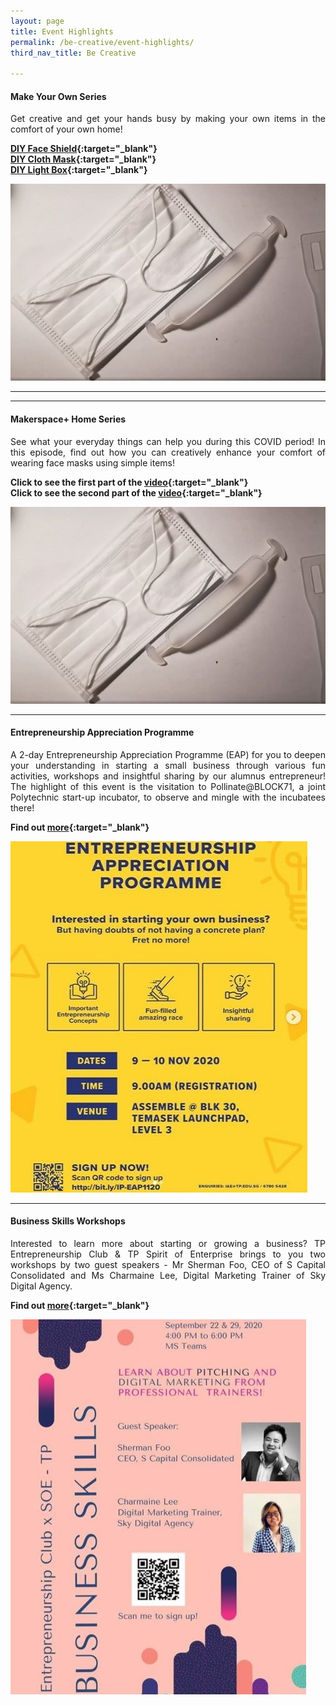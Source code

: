 ```yaml
---
layout: page
title: Event Highlights
permalink: /be-creative/event-highlights/
third_nav_title: Be Creative

---
```

#### Make Your Own Series ####
<div style="text-align: justify">
    <p>
Get creative and get your hands busy by making your own items in the comfort of your own home!
    </p>
</div>

**[DIY Face Shield](https://www.facebook.com/tp.innovation.entrepreneurship/videos/658346008393190/){:target="_blank"}**<br>
**[DIY Cloth Mask](https://www.facebook.com/tp.innovation.entrepreneurship/videos/327069655053683/){:target="_blank"}**<br>
**[DIY Light Box](https://www.facebook.com/tp.innovation.entrepreneurship/videos/763892361119090){:target="_blank"}**<br>

![Makerspace+ Home Series](/images/BeCreative-Mask.png)

---

---
#### Makerspace+ Home Series ####
<div style="text-align: justify">
    <p>
See what your everyday things can help you during this COVID period! In this episode, find out how you can creatively enhance your comfort of wearing face masks using simple items!
    </p>
</div>

**Click to see the first part of the [video](https://www.facebook.com/tp.innovation.entrepreneurship/videos/337288357385126/){:target="_blank"}**<br>
**Click to see the second part of the [video](https://www.facebook.com/tp.innovation.entrepreneurship/videos/355455748987619/){:target="_blank"}**

![Makerspace+ Home Series](/images/BeCreative-Mask.png)

---
#### Entrepreneurship Appreciation Programme ####
<div style="text-align: justify">
    <p>
A 2-day Entrepreneurship Appreciation Programme (EAP) for you to deepen your understanding in starting a small business through various fun activities, workshops and insightful sharing by our alumnus entrepreneur! The highlight of this event is the visitation to Pollinate@BLOCK71, a joint Polytechnic start-up incubator, to observe and mingle with the incubatees there! 
          </p>
</div>

**Find out [more](https://www.instagram.com/p/CFbhOE4HpLy/){:target="_blank"}**

![Entrepreneurship Appreciation Programme](/images/CCA_entrepreneurship_appreciation.JPG)

---
#### Business Skills Workshops ####
<div style="text-align: justify">
    <p>
Interested to learn more about starting or growing a business? TP Entrepreneurship Club & TP Spirit of Enterprise brings to you two workshops by two guest speakers - Mr Sherman Foo, CEO of S Capital Consolidated and Ms Charmaine Lee, Digital Marketing Trainer of Sky Digital Agency.  
          </p>
</div>

**Find out [more](https://www.instagram.com/p/CFJOeD-n6yv/){:target="_blank"}**

![Business Skills Workshops](/images/CCA_entrepreneurship_businessskills.JPG)

